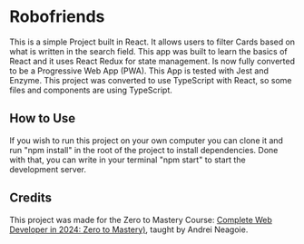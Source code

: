 # Robofriends

This is a simple Project built in React. It allows users to filter Cards based on what is written in the search field. This app was built to learn the basics of React and it uses React Redux for state management. Is now fully converted to be a Progressive Web App (PWA). This App is tested with Jest and Enzyme. This project was converted to use TypeScript with React, so some files and components are using TypeScript.

## How to Use

If you wish to run this project on your own computer you can clone it and run "npm install" in the root of the project to install dependencies. Done with that, you can write in your terminal "npm start" to start the development server.

## Credits

This project was made for the Zero to Mastery Course: [Complete Web Developer in 2024: Zero to Mastery)](https://zerotomastery.io/courses/coding-bootcamp/), taught by Andrei Neagoie.
